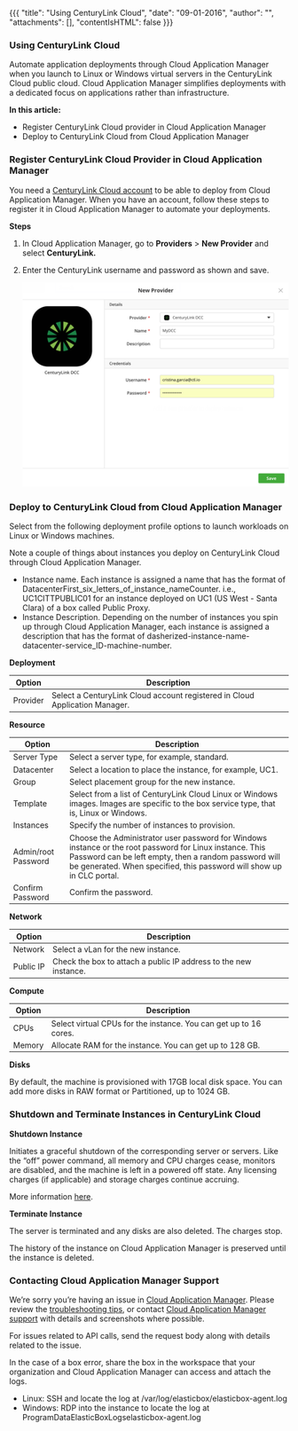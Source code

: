 {{{
"title": "Using CenturyLink Cloud",
"date": "09-01-2016",
"author": "",
"attachments": [],
"contentIsHTML": false
}}}


### Using CenturyLink Cloud

Automate application deployments through Cloud Application Manager when you launch to Linux or Windows virtual servers in the CenturyLink Cloud public cloud. Cloud Application Manager simplifies deployments with a dedicated focus on applications rather than infrastructure.

**In this article:**

* Register CenturyLink Cloud provider in Cloud Application Manager
* Deploy to CenturyLink Cloud from Cloud Application Manager

### Register CenturyLink Cloud Provider in Cloud Application Manager

You need a [CenturyLink Cloud account](//www.ctl.io/) to be able to deploy from Cloud Application Manager. When you have an account, follow these steps to register it in Cloud Application Manager to automate your deployments.

**Steps**

1. In Cloud Application Manager, go to **Providers** > **New Provider** and select **CenturyLink.**

2. Enter the CenturyLink username and password as shown and save.

   ![centurylink-add-provider-credentials-1.png](../../images/cloud-application-manager/centurylink-add-provider-credentials-1.png)

### Deploy to CenturyLink Cloud from Cloud Application Manager

Select from the following deployment profile options to launch workloads on Linux or Windows machines.

Note a couple of things about instances you deploy on CenturyLink Cloud through Cloud Application Manager.

* Instance name. Each instance is assigned a name that has the format of DatacenterFirst_six_letters_of_instance_nameCounter. i.e., UC1CITTPUBLIC01 for an instance deployed on UC1 (US West - Santa Clara) of a box called Public Proxy.
* Instance Description. Depending on the number of instances you spin up through Cloud Application Manager, each instance is assigned a description that has the format of dasherized-instance-name-datacenter-service_ID-machine-number.

**Deployment**

| Option | Description |
|--------|-------------|
| Provider |  Select a CenturyLink Cloud account registered in Cloud Application Manager. |


**Resource**

| Option | Description |
|--------|-------------|
| Server Type | Select a server type, for example, standard. |
| Datacenter | Select a location to place the instance, for example, UC1. |
| Group |	Select placement group for the new instance. |
| Template | Select from a list of CenturyLink Cloud Linux or Windows images. Images are specific to the box service type, that is, Linux or Windows. |
| Instances | Specify the number of instances to provision. |
| Admin/root Password | Choose the Administrator user password for Windows instance or the root password for Linux instance. This Password can be left empty, then a random password will be generated. When specified, this password will show up in CLC portal. |
| Confirm Password | Confirm the password. |


**Network**

| Option | Description |
|--------|-------------|
| Network |	Select a vLan for the new instance. |
| Public IP	| Check the box to attach a public IP address to the new instance. |


**Compute**

| Option | Description |
|--------|-------------|
| CPUs | Select virtual CPUs for the instance. You can get up to 16 cores. |
| Memory | Allocate RAM for the instance. You can get up to 128 GB. |

**Disks**

By default, the machine is provisioned with 17GB local disk space. You can add more disks in RAW format or Partitioned, up to 1024 GB.

### Shutdown and Terminate Instances in CenturyLink Cloud

**Shutdown Instance**

Initiates a graceful shutdown of the corresponding server or servers. Like the “off” power command, all memory and CPU charges cease, monitors are disabled, and the machine is left in a powered off state. Any licensing charges (if applicable) and storage charges continue accruing.

More information [here](https://www.ctl.io/guides/servers/server-power-operations/).

**Terminate Instance**

The server is terminated and any disks are also deleted. The charges stop.

The history of the instance on Cloud Application Manager is preserved until the instance is deleted.

### Contacting Cloud Application Manager Support

We’re sorry you’re having an issue in [Cloud Application Manager](https://www.ctl.io/cloud-application-manager/). Please review the [troubleshooting tips](../Troubleshooting/troubleshooting-tips.md), or contact [Cloud Application Manager support](mailto:incident@CenturyLink.com) with details and screenshots where possible.

For issues related to API calls, send the request body along with details related to the issue.

In the case of a box error, share the box in the workspace that your organization and Cloud Application Manager can access and attach the logs.
* Linux: SSH and locate the log at /var/log/elasticbox/elasticbox-agent.log
* Windows: RDP into the instance to locate the log at ProgramDataElasticBoxLogselasticbox-agent.log
